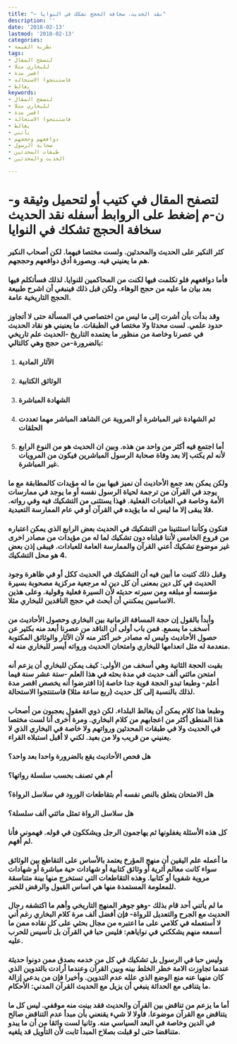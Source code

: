 ```yaml
---
title: "– نقد الحديث، سخافة الحجج تشكك في النوايا"
description: ''
date: '2018-02-13'
lastmod: '2018-02-13'
categories:
- نظرية القيمة
tags:
- لتصفح المقال
- للبخاري مثلا
- اقصر مدة
- فاستنتجوا الاستحالة
- يغالط
keywords:
- لتصفح المقال
- للبخاري مثلا
- اقصر مدة
- فاستنتجوا الاستحالة
- يغالط
- يأتني
- دوافعهم وحججهم
- صحابة الرسول
- طبقات المحدثين
- الحديث والمحدثين

---
```

# **لتصفح المقال في كتيب أو لتحميل وثيقة و-ن-م إضغط على الروابط أسفله** **نقد الحديث سخافة الحجج تشكك في النوايا**

### كثر النكير على الحديث والمحدثين. ولست مختصا فيهما. لكن أصحاب النكير هم ما يعنيني فيه. وبصورة أدق دوافعهم وحججهم.

### فأما دوافعهم فلو تكلمت فيها لكنت من المحاكمين للنوايا. لذلك فسأتكلم فيها بعد بيان ما عليه من حجج الوهاء. ولكن قبل ذلك فينبغي أن اشرح طبيعة الحجج التاريخية عامة.

### وقد بدأت بأن أشرت إلى ما ليس من اختصاصي في المسألة حتى لا أتجاوز حدود علمي. لست محدثا ولا مختصا في الطبقات. ما يعنيني هو نقاد الحديث في عصرنا وخاصة من منظور ما يعتمده التاريخ -الحديث علم تاريخي بالضرورة-من حجج وهي كالتالي:

1. ### الآثار المادية
2. ### الوثائق الكتابية
3. ### الشهادة المباشرة
4. ### ثم الشهادة غير المباشرة أو المروية عن الشاهد المباشر مهما تعددت الحلقات
5. ### أما اجتمع فيه أكثر من واحد من هذه. وبين ان الحديث هو من النوع الرابع لأنه لم يكتب إلا بعد وفاة صحابة الرسول المباشرين فيكون من المرويات غير المباشرة.

### ولكن يمكن بعد جمع الأحاديث أن نميز فيها بين ما له مؤيدات كالمطابقة مع ما يوجد في القرآن من ترجمة لحياة الرسول نفسه أو ما يوجد في ممارسات الأمة وخاصة في العبادات الفعلية. فهذا يستثنى من التشكيك فيه وفي رواته. فلا يبقى إلا ما ليس له ما يؤيده في القرآن أو في عام الممارسة التعبدية.

### فنكون وكأننا استثنينا من التشكيك في الحديث بعض الرابع الذي يمكن اعتباره من فروع الخامس لأننا قبلناه دون تشكيك لما له من مؤيدات من مصادر اخرى غير موضوع تشكيك أعني القرآن والممارسة العامة للعبادات. فيبقى إذن بعض 4 هو محل التشكيك.

### وقبل ذلك كتبت ما أبين فيه أن التشكيك في الحديث ككل أو في ظاهرة وجود الحديث في كل دين بمعنى أن كل دين له مرجعية مركزية مصحوبة بسيرة مؤسسه أو مبلغه ومن سيرته حديثه لأن السيرة فعلية وقولية. وعلى هذين الاساسين يمكنني أن أبحث في حجج الناقدين للبخاري مثلا.

### وأبدأ بالقول إن حجة المسافة الزمانية بين البخاري وحصول الأحاديث من أسخف ما يسمع. فمن باب أولى أن الناقد من عصرنا أبعد منه بكثير عن حصول الأحاديث وليس له مصادر خبر أكثر منه لأن الآثار والوثائق المكتوبة منعدمة له مثل انعدامها للبخاري وامتحان الحديث ورواته أيسر للبخاري منه له.

### بقيت الحجة الثانية وهي أسخف من الأولى: كيف يمكن للبخاري أن يزعم أنه امتحن مائتي ألف حديث في مدة بحثه في هذا العلم -ستة عشر سنة فيما أعلم- وطبعا تبدو الحجة قوية جدا خاصة إذا افترضوا أنه يخصص اقصر مدة لذلك بالنسبة إلى كل حديث (ربع ساعة مثلا) فاستنتجوا الاستحالة.

### وطبعا هذا كلام يمكن أن يغالط البلداء. لكن ذوي العقول يعجبون من أصحاب هذا المنطق أكثر من اعجابهم من كلام البخاري. ومرة أخرى أنا لست مختصا في الحديث ولا في طبقات المحدثين ورواتهم ولا خاصة في البخاري الذي لا يعنيني من قريب ولا من بعيد. لكني لا أقبل استبلاه القراء.

### هل فحص الأحاديث يقع بالضرورة واحدا بعد واحد؟

### أم هي تصنف بحسب سلسلة رواتها؟

### هل الامتحان يتعلق بالنص نفسه أم بتقاطعات الورود في سلاسل الرواة؟

### هل سلاسل الرواة تمثل مائتي ألف سلسلة؟

### كل هذه الأسئلة يغفلونها ثم يهاجمون الرجل ويشككون في قوله. فهموني فأنا لم أفهم.

### ما أعمله علم اليقين أن منهج المؤرخ يعتمد بالأساس على التقاطع بين الوثائق سواء كانت معالم أثرية أو وثائق كتابية أو شهادات حية مباشرة أو شهادات مروية شفويا أو كتابيا. وهذه التقاطعات التي تستخرج منها بينة متناسقة للمعلومة المستمدة منها هي اساس القبول والرفض للخبر.

### ما لم يأتني أحد قام بذلك -وهو جوهر المنهج التاريخي وأهم ما اكتشفه رجال الحديث مع الجرح والتعديل للرواة- فإن أفضل ألف مرة كلام البخاري رغم أني لا أستعمله في كلامي على ما اعتبره من مجال بحثي على كل نقاده ممن ما أسمعه منهم يشككني في نواياهم: فليس حبا في القرآن بل تأسيس للحرب عليه.

### وليس حبا في الرسول بل تشكيك في كل من خدمه بصدق ممن دونوا حديثة عندما تجاوزت الامة خطر الخلط بينه وبين القرآن وعندما أرادت بالتدوين الذي كان منهيا عنه منع الوضع الذي علله عدم التدوين. وأخيرا فإن من يدعي إزالة ما يتنافى مع الحداثة ينبغي أن يزيل مع الحديث القرآن المدني: الأحكام.

### أما ما يزعم من تناقض بين القرآن والحديث فقد بينت منه موقفي. ليس كل ما يتناقض مع القرآن موضوعا. فأولا لا شيء يقنعني بأن مبدأ عدم التناقض صالح في الدين وخاصة في البعد السياسي منه. وثانيا لست واثقا من أن ما يبدو متناقضا حتى لو قبلت بصلاح المبدأ ثابت لأن التأويل قد يلغيه.

###